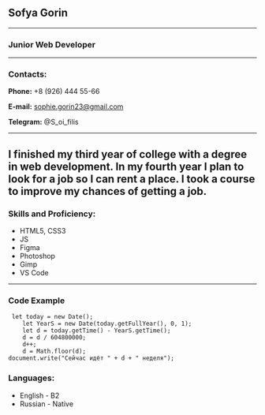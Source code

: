## Sofya Gorin
---
### Junior Web Developer
---
### Contacts:
__Phone:__ +8 (926) 444 55-66


__E-mail:__ sophie.gorin23@gmail.com


__Telegram:__ @S_oi_filis


---
I finished my third year of college with a degree in web development. In my fourth year I plan to look for a job so I can rent a place.
I took a course to improve my chances of getting a job.
---
### Skills and Proficiency:
* HTML5, CSS3
* JS
* Figma
* Photoshop
* Gimp
* VS Code
---
### Code Example
```
 let today = new Date();
    let YearS = new Date(today.getFullYear(), 0, 1); 
    let d = today.getTime() - YearS.getTime(); 
    d = d / 604800000;
    d++;
    d = Math.floor(d);
document.write("Сейчас идёт " + d + " неделя");
```
### Languages:
* English - B2
* Russian - Native
